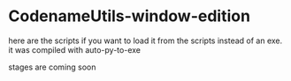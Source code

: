 # CodenameUtils-window-edition

here are the scripts if you want to load it from the scripts instead of an exe.
it was compiled with auto-py-to-exe


stages are coming soon
